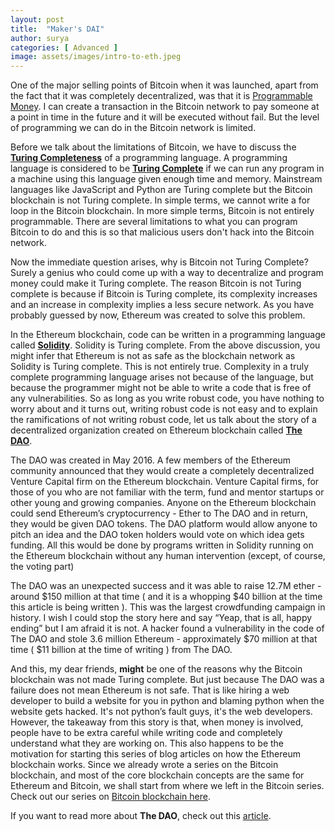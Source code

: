 ```yaml
---
layout: post
title:  "Maker's DAI"
author: surya
categories: [ Advanced ]
image: assets/images/intro-to-eth.jpeg
---
```


One of the major selling points of Bitcoin when it was launched, apart from the fact that it was completely decentralized, was that it is <u>Programmable Money</u>. I can create a transaction in the Bitcoin network to pay someone at a point in time in the future and it will be executed without fail. But the level of programming we can do in the Bitcoin network is limited.

Before we talk about the limitations of Bitcoin, we have to discuss the <u><b>Turing Completeness</b></u> of a programming language. A programming language is considered to be <u><b>Turing Complete</b></u> if we can run any program in a machine using this language given enough time and memory. Mainstream languages like JavaScript and Python are Turing complete but the Bitcoin blockchain is not Turing complete. In simple terms, we cannot write a for loop in the Bitcoin blockchain. In more simple terms, Bitcoin is not entirely programmable. There are several limitations to what you can program Bitcoin to do and this is so that malicious users don't hack into the Bitcoin network. 

Now the immediate question arises, why is Bitcoin not Turing Complete? Surely a genius who could come up with a way to decentralize and program money could make it Turing complete. The reason Bitcoin is not Turing complete is because if Bitcoin is Turing complete, its complexity increases and an increase in complexity implies a less secure network. As you have probably guessed by now, Ethereum was created to solve this problem. 

In the Ethereum blockchain, code can be written in a programming language called <u><b>Solidity</b></u>. Solidity is Turing complete. From the above discussion, you might infer that Ethereum is not as safe as the blockchain network as Solidity is Turing complete. This is not entirely true. Complexity in a truly complete programming language arises not because of the language, but because the programmer might not be able to write a code that is free of any vulnerabilities. So as long as you write robust code, you have nothing to worry about and it turns out, writing robust code is not easy and to explain the ramifications of not writing robust code, let us talk about the story of a decentralized organization created on Ethereum blockchain called <u><b>The DAO</b></u>.

The DAO was created in May 2016. A few members of the Ethereum community announced that they would create a completely decentralized Venture Capital firm on the Ethereum blockchain. Venture Capital firms, for those of you who are not familiar with the term, fund and mentor startups or other young and growing companies. Anyone on the Ethereum blockchain could send Ethereum’s cryptocurrency - Ether to The DAO and in return, they would be given DAO tokens. The DAO platform would allow anyone to pitch an idea and the DAO token holders would vote on which idea gets funding. All this would be done by programs written in Solidity running on the Ethereum blockchain without any human intervention (except, of course, the voting part)

The DAO was an unexpected success and it was able to raise 12.7M ether - around $150 million at that time ( and it is a whopping $40 billion at the time this article is being written ). This was the largest crowdfunding campaign in history. I wish I could stop the story here and say “Yeap, that is all, happy ending” but I am afraid it is not. A hacker found a vulnerability in the code of The DAO and stole 3.6 million Ethereum - approximately $70 million at that time ( $11 billion at the time of writing ) from The DAO.

And this, my dear friends, <b>might</b> be one of the reasons why the Bitcoin blockchain was not made Turing complete. But just because The DAO was a failure does not mean Ethereum is not safe. That is like hiring a web developer to build a website for you in python and blaming python when the website gets hacked. It's not python’s fault guys, it's the web developers. However, the takeaway from this story is that, when money is involved, people have to be extra careful while writing code and completely understand what they are working on. This also happens to be the motivation for starting this series of blog articles on how the Ethereum blockchain works. Since we already wrote a series on the Bitcoin blockchain, and most of the core blockchain concepts are the same for Ethereum and Bitcoin, we shall start from where we left in the Bitcoin series. Check out our series on [Bitcoin blockchain here](https://blockchainiseasy.github.io/about-blockchain-is-easy/).

If you want to read more about <b>The DAO</b>, check out this [article](https://medium.com/swlh/the-story-of-the-dao-its-history-and-consequences-71e6a8a551ee). 
